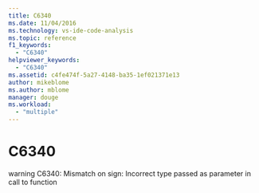 ```yaml
---
title: C6340
ms.date: 11/04/2016
ms.technology: vs-ide-code-analysis
ms.topic: reference
f1_keywords:
  - "C6340"
helpviewer_keywords:
  - "C6340"
ms.assetid: c4fe474f-5a27-4148-ba35-1ef021371e13
author: mikeblome
ms.author: mblome
manager: douge
ms.workload:
  - "multiple"
---
```

# C6340
warning C6340: Mismatch on sign: Incorrect type passed as parameter in call to function